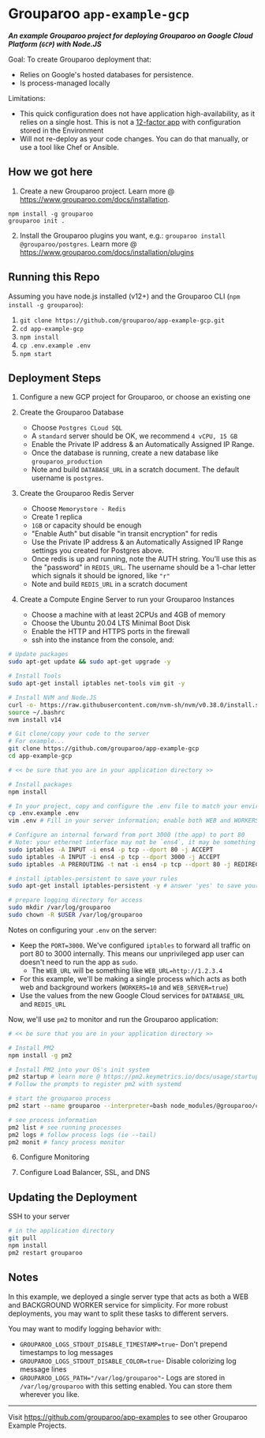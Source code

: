 # Grouparoo `app-example-gcp`

_**An example Grouparoo project for deploying Grouparoo on Google Cloud Platform (`GCP`) with Node.JS**_

Goal: To create Grouparoo deployment that:

- Relies on Google's hosted databases for persistence.
- Is process-managed locally

Limitations:

- This quick configuration does not have application high-availability, as it relies on a single host. This is not a [12-factor app](https://12factor.net/) with configuration stored in the Environment
- Will not re-deploy as your code changes. You can do that manually, or use a tool like Chef or Ansible.

## How we got here

1. Create a new Grouparoo project. Learn more @ https://www.grouparoo.com/docs/installation.

```
npm install -g grouparoo
grouparoo init .
```

2. Install the Grouparoo plugins you want, e.g.: `grouparoo install @grouparoo/postgres`. Learn more @ https://www.grouparoo.com/docs/installation/plugins

## Running this Repo

Assuming you have node.js installed (v12+) and the Grouparoo CLI (`npm install -g grouparoo`):

1. `git clone https://github.com/grouparoo/app-example-gcp.git`
2. `cd app-example-gcp`
3. `npm install`
4. `cp .env.example .env`
5. `npm start`

## Deployment Steps

1. Configure a new GCP project for Grouparoo, or choose an existing one

2. Create the Grouparoo Database

   - Choose `Postgres CLoud SQL`
   - A `standard` server should be OK, we recommend `4 vCPU, 15 GB`
   - Enable the Private IP address & an Automatically Assigned IP Range.
   - Once the database is running, create a new database like `grouparoo_production`
   - Note and build `DATABASE_URL` in a scratch document. The default username is `postgres`.

3. Create the Grouparoo Redis Server

   - Choose `Memorystore - Redis`
   - Create 1 replica
   - `1GB` or capacity should be enough
   - "Enable Auth" but disable "in transit encryption" for redis
   - Use the Private IP address & an Automatically Assigned IP Range settings you created for Postgres above.
   - Once redis is up and running, note the AUTH string. You'll use this as the "password" in `REDIS_URL`. The username should be a 1-char letter which signals it should be ignored, like `"r"`
   - Note and build `REDIS_URL` in a scratch document

4. Create a Compute Engine Server to run your Grouparoo Instances

   - Choose a machine with at least 2CPUs and 4GB of memory
   - Choose the Ubuntu 20.04 LTS Minimal Boot Disk
   - Enable the HTTP and HTTPS ports in the firewall
   - ssh into the instance from the console, and:

```bash
# Update packages
sudo apt-get update && sudo apt-get upgrade -y

# Install Tools
sudo apt-get install iptables net-tools vim git -y

# Install NVM and Node.JS
curl -o- https://raw.githubusercontent.com/nvm-sh/nvm/v0.38.0/install.sh | bash
source ~/.bashrc
nvm install v14

# Git clone/copy your code to the server
# For example...
git clone https://github.com/grouparoo/app-example-gcp
cd app-example-gcp

# << be sure that you are in your application directory >>

# Install packages
npm install

# In your project, copy and configure the .env file to match your environment
cp .env.example .env
vim .env # Fill in your server information; enable both WEB and WORKERS

# Configure an internal forward from port 3000 (the app) to port 80
# Note: your ethernet interface may not be `ens4`, it may be something else.  Run `ifconfig -a` to see your network interfaces
sudo iptables -A INPUT -i ens4 -p tcp --dport 80 -j ACCEPT
sudo iptables -A INPUT -i ens4 -p tcp --dport 3000 -j ACCEPT
sudo iptables -A PREROUTING -t nat -i ens4 -p tcp --dport 80 -j REDIRECT --to-port 3000

# install iptables-persistent to save your rules
sudo apt-get install iptables-persistent -y # answer 'yes' to save your existing iptables rules

# prepare logging directory for access
sudo mkdir /var/log/grouparoo
sudo chown -R $USER /var/log/grouparoo
```

Notes on configuring your `.env` on the server:

- Keep the `PORT=3000`. We've configured `iptables` to forward all traffic on port 80 to 3000 internally. This means our unprivileged app user can doesn't need to run the app as `sudo`.
  - The `WEB_URL` will be something like `WEB_URL=http://1.2.3.4`
- For this example, we'll be making a single process which acts as both web and background workers (`WORKERS=10` and `WEB_SERVER=true`)
- Use the values from the new Google Cloud services for `DATABASE_URL` and `REDIS_URL`

Now, we'll use `pm2` to monitor and run the Grouparoo application:

```bash
# << be sure that you are in your application directory >>

# Install PM2
npm install -g pm2

# Install PM2 into your OS's init system
pm2 startup # learn more @ https://pm2.keymetrics.io/docs/usage/startup/
# Follow the prompts to register pm2 with systemd

# start the grouparoo process
pm2 start --name grouparoo --interpreter=bash node_modules/@grouparoo/core/bin/start

# see process information
pm2 list # see running processes
pm2 logs # follow process logs (ie --tail)
pm2 monit # fancy process monitor
```

6. Configure Monitoring

7. Configure Load Balancer, SSL, and DNS

## Updating the Deployment

SSH to your server

```bash
# in the application directory
git pull
npm install
pm2 restart grouparoo
```

## Notes

In this example, we deployed a single server type that acts as both a WEB and BACKGROUND WORKER service for simplicity. For more robust deployments, you may want to split these tasks to different servers.

You may want to modify logging behavior with:

- `GROUPAROO_LOGS_STDOUT_DISABLE_TIMESTAMP=true`- Don't prepend timestamps to log messages
- `GROUPAROO_LOGS_STDOUT_DISABLE_COLOR=true`- Disable colorizing log message lines
- `GROUPAROO_LOGS_PATH="/var/log/grouparoo"`- Logs are stored in `/var/log/grouparoo` with this setting enabled. You can store them wherever you like.

---

Visit https://github.com/grouparoo/app-examples to see other Grouparoo Example Projects.
